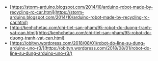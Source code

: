 - [https://storm-arduino.blogspot.com/2014/10/arduino-robot-made-by-recycling-rc-car.html](https://storm-arduino.blogspot.com/2014/10/arduino-robot-made-by-recycling-rc-car.html)
- [http://kenhchetac.com/chi-tiet-san-pham/95-robot-do-duong-tranh-vat-can.html](http://kenhchetac.com/chi-tiet-san-pham/95-robot-do-duong-tranh-vat-can.html)
- [https://obitvn.wordpress.com/2018/08/01/robot-do-line-su-dung-arduino-uno-r3/](https://obitvn.wordpress.com/2018/08/01/robot-do-line-su-dung-arduino-uno-r3/)
